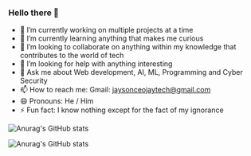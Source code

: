 ### Hello there 👋



- 🔭 I’m currently working on multiple projects at a time
- 🌱 I’m currently learning anything that makes me curious
- 👯 I’m looking to collaborate on anything within my knowledge that contributes to the world of tech
- 🤔 I’m looking for help with anything interesting 
- 💬 Ask me about Web development, AI, ML, Programming and Cyber Security
- 📫 How to reach me: Gmail: jaysonceojaytech@gmail.com 
- 😄 Pronouns: He / Him
- ⚡ Fun fact: I know nothing except for the fact of my ignorance



![Anurag's GitHub stats](https://github-readme-stats.vercel.app/api?username=jayson7&show_icons=true)



![Anurag's GitHub stats](https://github-readme-stats.vercel.app/api?username=jayson7&count_private=true)
